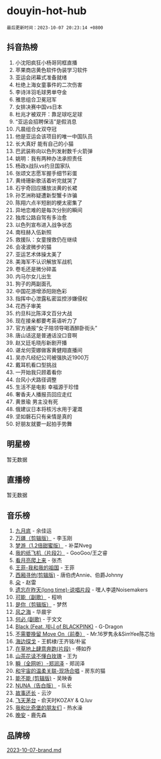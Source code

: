 # douyin-hot-hub

`最后更新时间：2023-10-07 20:23:14 +0800`

## 抖音热榜

1. 小沈阳疯狂小杨哥同框直播
1. 苹果商店黄色软件伪装学习软件
1. 亚运会闭幕式准备就绪
1. 杜绝上海女童事件的二次伤害
1. 李诗沣羽毛球男单夺金
1. 雅思组合卫冕冠军
1. 女排决赛中国vs日本
1. 杜兆才被双开：靠足球吃足球
1. “亚运会招聘保洁”是假消息
1. 凡晨组合女双夺冠
1. 他是亚运会该项目的唯一中国队员
1. 长大真好 能有自己的小猫
1. 巴武装称向以色列发射数千火箭弹
1. 姚明：我有两种办法承担责任
1. 杨政x战队vs约旦国家队
1. 张颂文志愿军握手细节彩蛋
1. 黄绮珊新歌活着听完就哭了
1. 石宇奇回应播放淡黄的长裙
1. 孙艺洲称疑遭新型蟹卡诈骗
1. 陈翔六点半短剧的梗太密集了
1. 异地恋难的是每次分别的瞬间
1. 独库公路自驾有多治愈
1. 以色列宣布进入战争状态
1. 南柱赫入伍新照
1. 救援队：女童搜救仍在继续
1. 会凌波微步的猫
1. 亚运艺术体操太美了
1. 美海军不认识解放军战机
1. 卷毛还是微分碎盖
1. 内马尔女儿出生
1. 狗子的两副面孔
1. 中国花游增添阳刚色彩
1. 指挥中心泄露私密监控涉嫌侵权
1. 花西子审美
1. 约旦科比陈泽文百分大战
1. 现在接亲都要考英语听力了
1. 官方通报“女子陪领导喝酒醉卧街头”
1. 唐山话这是普通话没口音啊
1. 赵又廷毛晓彤新剧开播
1. 谌龙何雯娜做客黄健翔直播间
1. 吴亦凡经纪公司被强执近1900万
1. 戴耳机看口型挑战
1. 一开始我只顾着看你
1. 台风小犬路径调整
1. 生活不是电影 幸福源于珍惜
1. 奢香夫人播报员回应走红
1. 黄景瑜 男主没有死
1. 俄建议日本将核污水用于灌溉
1. 坚如磐石只有亲情是真的
1. 好朋友就要一起拍手势舞

## 明星榜

暂无数据

## 直播榜

暂无数据

## 音乐榜

1. [九月底](https://sf3-cdn-tos.douyinstatic.com/obj/tos-cn-ve-2774/oMfewG4PDTFhF8iz3OGQ7ABH5i6fCgnMaoCbzZ) - 余佳运
1. [万疆（剪辑版）](https://sf3-cdn-tos.douyinstatic.com/obj/tos-cn-ve-2774/ooG7oVgFlDTelKCjCsTTobQvbdtj1BBQXnfZd8) - 李玉刚
1. [梦游（1.2倍甜蜜版）](https://sf6-cdn-tos.douyinstatic.com/obj/tos-cn-ve-2774/o4gyAUm8hwufoEABmwVIiQtHsFuGzAEEWtNMzo) - 补菜Nveg
1. [我的纸飞机（片段2）](https://sf6-cdn-tos.douyinstatic.com/obj/tos-cn-ve-2774/oM2ZrKcg2CD5AeRB2gkeXOFB1IxAGJdZPazYHf) - GooGoo/王之睿
1. [看月亮爬上来](https://sf6-cdn-tos.douyinstatic.com/obj/tos-cn-ve-2774/356c324112764016b25295e535f2daf0) - 张杰
1. [王菲-我和我的祖国](https://sf3-cdn-tos.douyinstatic.com/obj/tos-cn-ve-2774/3ef0f373017541e18566595c96123cab) - 王菲
1. [西厢寻他(剪辑版)](https://sf6-cdn-tos.douyinstatic.com/obj/tos-cn-ve-2774/oUsAVfAQKlRNxEv5qxvIB8o5qmIWUcXbzJKJhw) - 唐伯虎Annie、伯爵Johnny
1. [朵](https://sf6-cdn-tos.douyinstatic.com/obj/tos-cn-ve-2774/932f5bdfcd7c47b880525e92ab8a4999) - 赵雷
1. [遗忘在昨天(long time)-说唱片段](https://sf3-cdn-tos.douyinstatic.com/obj/tos-cn-ve-2774/oIynqctDJIzUJY3Q2CeIFe5nA2gC7DS2bfZamd) - 嘿人李逵Noisemakers
1. [可能（副歌）](https://sf3-cdn-tos.douyinstatic.com/obj/tos-cn-ve-2774/cde1731888894259b333569393c2fb51) - 程响
1. [是你（剪辑版）](https://sf3-cdn-tos.douyinstatic.com/obj/tos-cn-ve-2774/46019dae783c4c969944217fe1cfafc4) - 梦然
1. [风之海](https://sf6-cdn-tos.douyinstatic.com/obj/tos-cn-ve-2774/oInqZ2gFbCQvB6wZNnZlJpBcfDBQ8t1e1XwYAi) - 华晨宇
1. [何必 (副歌)](https://sf6-cdn-tos.douyinstatic.com/obj/tos-cn-ve-2774/okuRVVnhXysQOM6IEAfyBsgzwvoF7Az6tNiWDB) - 于文文
1. [Black (Feat. 제니 of BLACKPINK)](https://sf3-cdn-tos.douyinstatic.com/obj/tos-cn-ve-2774/2eb92e2debbe4fe0a552bc099aef7f28) - G-Dragon
1. [不需要挽留 Move On（前奏）](https://sf3-cdn-tos.douyinstatic.com/obj/tos-cn-ve-2774/ooCBhgCCkF4nExzQL9WZSUbitfA8IsDkgQIYhe) - Mr.16罗隽永&SimYee陈芯怡
1. [海边探戈](https://sf6-cdn-tos.douyinstatic.com/obj/tos-cn-ve-2774/os9gE0VQCGqt6VQkZDyBBYvfSDY0QFe3vVmubn) - 王鹤棣/王齐铭/朴鲨
1. [在草地上肆意奔跑(片段)](https://sf6-cdn-tos.douyinstatic.com/obj/tos-cn-ve-2774/8831d494742f45dabdfa8adb8b817259) - 傅如乔
1. [山茶花读不懂白玫瑰](https://sf3-cdn-tos.douyinstatic.com/obj/tos-cn-ve-2774/osfn8B7DktrRHEPJgPCfDbw7QDQEkwC16BxZg9) - 王为
1. [瞬（全网听）-郑润泽](https://sf3-cdn-tos.douyinstatic.com/obj/tos-cn-ve-2774/o4Vb9eJZClCZTnRQYy0BRSeHGrDtrkrQgIBvQt) - 郑润泽
1. [和宇宙的温柔关联-现场合唱](https://sf3-cdn-tos.douyinstatic.com/obj/tos-cn-ve-2774/o0hONGDYQBgk0e5bqDeQOonVmncA6tC2nBwZLT) - 房东的猫
1. [能不能 (剪辑版)](https://sf6-cdn-tos.douyinstatic.com/obj/tos-cn-ve-2774/fc4a6c45b4a34277ba4088e1d7fdff98) - 吴映香
1. [NUNA（告白版）](https://sf6-cdn-tos.douyinstatic.com/obj/tos-cn-ve-2774/a65828cbd8ce41a78a430a58b49f4feb) - 队长
1. [故事还长](https://sf6-cdn-tos.douyinstatic.com/obj/tos-cn-ve-2774/30a26758c8594f0ab81ac675c33ee2c5) - 云汐
1. [飞天茅台](https://sf6-cdn-tos.douyinstatic.com/obj/tos-cn-ve-2774/o4GhTV5kIuMWmC2Ai1WzNglssgBfQaqQCSLxUU) - 俞天时KOZAY & Q.luv
1. [我和比奇堡的朋友们](https://sf6-cdn-tos.douyinstatic.com/obj/tos-cn-ve-2774/f0505db981ea4a6d91453a15924a82aa) - 热水澡
1. [晚安](https://sf6-cdn-tos.douyinstatic.com/obj/tos-cn-ve-2774/a724c5e224464218839820f4e4fd632f) - 鹿先森

## 品牌榜

[2023-10-07-brand.md](2023-10-07-brand.md)
